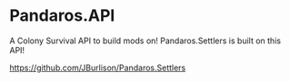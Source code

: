 # Pandaros.API
A Colony Survival API to build mods on! Pandaros.Settlers is built on this API!

https://github.com/JBurlison/Pandaros.Settlers
